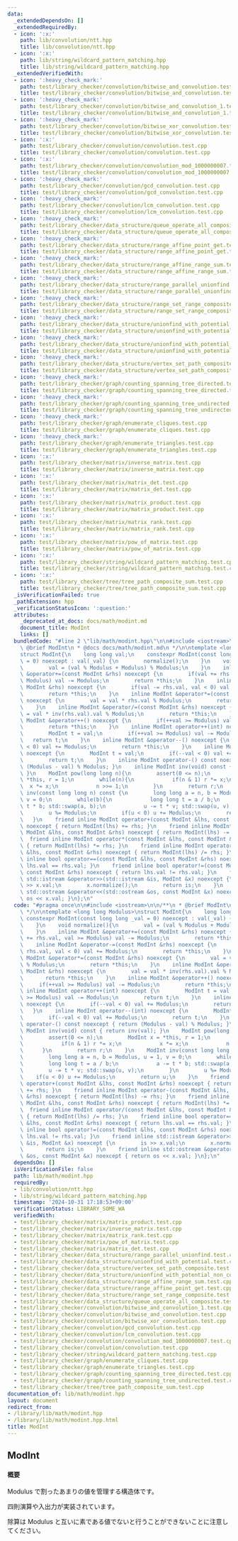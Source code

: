 ```yaml
---
data:
  _extendedDependsOn: []
  _extendedRequiredBy:
  - icon: ':x:'
    path: lib/convolution/ntt.hpp
    title: lib/convolution/ntt.hpp
  - icon: ':x:'
    path: lib/string/wildcard_pattern_matching.hpp
    title: lib/string/wildcard_pattern_matching.hpp
  _extendedVerifiedWith:
  - icon: ':heavy_check_mark:'
    path: test/library_checker/convolution/bitwise_and_convolution.test.cpp
    title: test/library_checker/convolution/bitwise_and_convolution.test.cpp
  - icon: ':heavy_check_mark:'
    path: test/library_checker/convolution/bitwise_and_convolution_1.test.cpp
    title: test/library_checker/convolution/bitwise_and_convolution_1.test.cpp
  - icon: ':heavy_check_mark:'
    path: test/library_checker/convolution/bitwise_xor_convolution.test.cpp
    title: test/library_checker/convolution/bitwise_xor_convolution.test.cpp
  - icon: ':x:'
    path: test/library_checker/convolution/convolution.test.cpp
    title: test/library_checker/convolution/convolution.test.cpp
  - icon: ':x:'
    path: test/library_checker/convolution/convolution_mod_1000000007.test.cpp
    title: test/library_checker/convolution/convolution_mod_1000000007.test.cpp
  - icon: ':heavy_check_mark:'
    path: test/library_checker/convolution/gcd_convolution.test.cpp
    title: test/library_checker/convolution/gcd_convolution.test.cpp
  - icon: ':heavy_check_mark:'
    path: test/library_checker/convolution/lcm_convolution.test.cpp
    title: test/library_checker/convolution/lcm_convolution.test.cpp
  - icon: ':heavy_check_mark:'
    path: test/library_checker/data_structure/queue_operate_all_composite.test.cpp
    title: test/library_checker/data_structure/queue_operate_all_composite.test.cpp
  - icon: ':heavy_check_mark:'
    path: test/library_checker/data_structure/range_affine_point_get.test.cpp
    title: test/library_checker/data_structure/range_affine_point_get.test.cpp
  - icon: ':heavy_check_mark:'
    path: test/library_checker/data_structure/range_affine_range_sum.test.cpp
    title: test/library_checker/data_structure/range_affine_range_sum.test.cpp
  - icon: ':heavy_check_mark:'
    path: test/library_checker/data_structure/range_parallel_unionfind.test.cpp
    title: test/library_checker/data_structure/range_parallel_unionfind.test.cpp
  - icon: ':heavy_check_mark:'
    path: test/library_checker/data_structure/range_set_range_composite.test.cpp
    title: test/library_checker/data_structure/range_set_range_composite.test.cpp
  - icon: ':heavy_check_mark:'
    path: test/library_checker/data_structure/unionfind_with_potential.test.cpp
    title: test/library_checker/data_structure/unionfind_with_potential.test.cpp
  - icon: ':heavy_check_mark:'
    path: test/library_checker/data_structure/unionfind_with_potential_non_commutative_group.test.cpp
    title: test/library_checker/data_structure/unionfind_with_potential_non_commutative_group.test.cpp
  - icon: ':heavy_check_mark:'
    path: test/library_checker/data_structure/vertex_set_path_composite.test.cpp
    title: test/library_checker/data_structure/vertex_set_path_composite.test.cpp
  - icon: ':heavy_check_mark:'
    path: test/library_checker/graph/counting_spanning_tree_directed.test.cpp
    title: test/library_checker/graph/counting_spanning_tree_directed.test.cpp
  - icon: ':heavy_check_mark:'
    path: test/library_checker/graph/counting_spanning_tree_undirected.test.cpp
    title: test/library_checker/graph/counting_spanning_tree_undirected.test.cpp
  - icon: ':heavy_check_mark:'
    path: test/library_checker/graph/enumerate_cliques.test.cpp
    title: test/library_checker/graph/enumerate_cliques.test.cpp
  - icon: ':heavy_check_mark:'
    path: test/library_checker/graph/enumerate_triangles.test.cpp
    title: test/library_checker/graph/enumerate_triangles.test.cpp
  - icon: ':x:'
    path: test/library_checker/matrix/inverse_matrix.test.cpp
    title: test/library_checker/matrix/inverse_matrix.test.cpp
  - icon: ':x:'
    path: test/library_checker/matrix/matrix_det.test.cpp
    title: test/library_checker/matrix/matrix_det.test.cpp
  - icon: ':x:'
    path: test/library_checker/matrix/matrix_product.test.cpp
    title: test/library_checker/matrix/matrix_product.test.cpp
  - icon: ':x:'
    path: test/library_checker/matrix/matrix_rank.test.cpp
    title: test/library_checker/matrix/matrix_rank.test.cpp
  - icon: ':x:'
    path: test/library_checker/matrix/pow_of_matrix.test.cpp
    title: test/library_checker/matrix/pow_of_matrix.test.cpp
  - icon: ':x:'
    path: test/library_checker/string/wildcard_pattern_matching.test.cpp
    title: test/library_checker/string/wildcard_pattern_matching.test.cpp
  - icon: ':x:'
    path: test/library_checker/tree/tree_path_composite_sum.test.cpp
    title: test/library_checker/tree/tree_path_composite_sum.test.cpp
  _isVerificationFailed: true
  _pathExtension: hpp
  _verificationStatusIcon: ':question:'
  attributes:
    _deprecated_at_docs: docs/math/modint.md
    document_title: ModInt
    links: []
  bundledCode: "#line 2 \"lib/math/modint.hpp\"\n\n#include <iostream>\n\n/**\n *\
    \ @brief ModInt\n * @docs docs/math/modint.md\n */\n\ntemplate <long long Modulus>\n\
    struct ModInt{\n    long long val;\n    constexpr ModInt(const long long _val\
    \ = 0) noexcept : val(_val) {\n        normalize();\n    }\n    void normalize(){\n\
    \        val = (val % Modulus + Modulus) % Modulus;\n    }\n    inline ModInt\
    \ &operator+=(const ModInt &rhs) noexcept {\n        if(val += rhs.val, val >=\
    \ Modulus) val -= Modulus;\n        return *this;\n    }\n    inline ModInt &operator-=(const\
    \ ModInt &rhs) noexcept {\n        if(val -= rhs.val, val < 0) val += Modulus;\n\
    \        return *this;\n    }\n    inline ModInt &operator*=(const ModInt &rhs)\
    \ noexcept {\n        val = val * rhs.val % Modulus;\n        return *this;\n\
    \    }\n    inline ModInt &operator/=(const ModInt &rhs) noexcept {\n        val\
    \ = val * inv(rhs.val).val % Modulus;\n        return *this;\n    }\n    inline\
    \ ModInt &operator++() noexcept {\n        if(++val >= Modulus) val -= Modulus;\n\
    \        return *this;\n    }\n    inline ModInt operator++(int) noexcept {\n\
    \        ModInt t = val;\n        if(++val >= Modulus) val -= Modulus;\n     \
    \   return t;\n    }\n    inline ModInt &operator--() noexcept {\n        if(--val\
    \ < 0) val += Modulus;\n        return *this;\n    }\n    inline ModInt operator--(int)\
    \ noexcept {\n        ModInt t = val;\n        if(--val < 0) val += Modulus;\n\
    \        return t;\n    }\n    inline ModInt operator-() const noexcept { return\
    \ (Modulus - val) % Modulus; }\n    inline ModInt inv(void) const { return inv(val);\
    \ }\n    ModInt pow(long long n){\n        assert(0 <= n);\n        ModInt x =\
    \ *this, r = 1;\n        while(n){\n            if(n & 1) r *= x;\n          \
    \  x *= x;\n            n >>= 1;\n        }\n        return r;\n    }\n    ModInt\
    \ inv(const long long n) const {\n        long long a = n, b = Modulus, u = 1,\
    \ v = 0;\n        while(b){\n            long long t = a / b;\n            a -=\
    \ t * b; std::swap(a, b);\n            u -= t * v; std::swap(u, v);\n        }\n\
    \        u %= Modulus;\n        if(u < 0) u += Modulus;\n        return u;\n \
    \   }\n    friend inline ModInt operator+(const ModInt &lhs, const ModInt &rhs)\
    \ noexcept { return ModInt(lhs) += rhs; }\n    friend inline ModInt operator-(const\
    \ ModInt &lhs, const ModInt &rhs) noexcept { return ModInt(lhs) -= rhs; }\n  \
    \  friend inline ModInt operator*(const ModInt &lhs, const ModInt &rhs) noexcept\
    \ { return ModInt(lhs) *= rhs; }\n    friend inline ModInt operator/(const ModInt\
    \ &lhs, const ModInt &rhs) noexcept { return ModInt(lhs) /= rhs; }\n    friend\
    \ inline bool operator==(const ModInt &lhs, const ModInt &rhs) noexcept { return\
    \ lhs.val == rhs.val; }\n    friend inline bool operator!=(const ModInt &lhs,\
    \ const ModInt &rhs) noexcept { return lhs.val != rhs.val; }\n    friend inline\
    \ std::istream &operator>>(std::istream &is, ModInt &x) noexcept {\n        is\
    \ >> x.val;\n        x.normalize();\n        return is;\n    }\n    friend inline\
    \ std::ostream &operator<<(std::ostream &os, const ModInt &x) noexcept { return\
    \ os << x.val; }\n};\n"
  code: "#pragma once\n\n#include <iostream>\n\n/**\n * @brief ModInt\n * @docs docs/math/modint.md\n\
    \ */\n\ntemplate <long long Modulus>\nstruct ModInt{\n    long long val;\n   \
    \ constexpr ModInt(const long long _val = 0) noexcept : val(_val) {\n        normalize();\n\
    \    }\n    void normalize(){\n        val = (val % Modulus + Modulus) % Modulus;\n\
    \    }\n    inline ModInt &operator+=(const ModInt &rhs) noexcept {\n        if(val\
    \ += rhs.val, val >= Modulus) val -= Modulus;\n        return *this;\n    }\n\
    \    inline ModInt &operator-=(const ModInt &rhs) noexcept {\n        if(val -=\
    \ rhs.val, val < 0) val += Modulus;\n        return *this;\n    }\n    inline\
    \ ModInt &operator*=(const ModInt &rhs) noexcept {\n        val = val * rhs.val\
    \ % Modulus;\n        return *this;\n    }\n    inline ModInt &operator/=(const\
    \ ModInt &rhs) noexcept {\n        val = val * inv(rhs.val).val % Modulus;\n \
    \       return *this;\n    }\n    inline ModInt &operator++() noexcept {\n   \
    \     if(++val >= Modulus) val -= Modulus;\n        return *this;\n    }\n   \
    \ inline ModInt operator++(int) noexcept {\n        ModInt t = val;\n        if(++val\
    \ >= Modulus) val -= Modulus;\n        return t;\n    }\n    inline ModInt &operator--()\
    \ noexcept {\n        if(--val < 0) val += Modulus;\n        return *this;\n \
    \   }\n    inline ModInt operator--(int) noexcept {\n        ModInt t = val;\n\
    \        if(--val < 0) val += Modulus;\n        return t;\n    }\n    inline ModInt\
    \ operator-() const noexcept { return (Modulus - val) % Modulus; }\n    inline\
    \ ModInt inv(void) const { return inv(val); }\n    ModInt pow(long long n){\n\
    \        assert(0 <= n);\n        ModInt x = *this, r = 1;\n        while(n){\n\
    \            if(n & 1) r *= x;\n            x *= x;\n            n >>= 1;\n  \
    \      }\n        return r;\n    }\n    ModInt inv(const long long n) const {\n\
    \        long long a = n, b = Modulus, u = 1, v = 0;\n        while(b){\n    \
    \        long long t = a / b;\n            a -= t * b; std::swap(a, b);\n    \
    \        u -= t * v; std::swap(u, v);\n        }\n        u %= Modulus;\n    \
    \    if(u < 0) u += Modulus;\n        return u;\n    }\n    friend inline ModInt\
    \ operator+(const ModInt &lhs, const ModInt &rhs) noexcept { return ModInt(lhs)\
    \ += rhs; }\n    friend inline ModInt operator-(const ModInt &lhs, const ModInt\
    \ &rhs) noexcept { return ModInt(lhs) -= rhs; }\n    friend inline ModInt operator*(const\
    \ ModInt &lhs, const ModInt &rhs) noexcept { return ModInt(lhs) *= rhs; }\n  \
    \  friend inline ModInt operator/(const ModInt &lhs, const ModInt &rhs) noexcept\
    \ { return ModInt(lhs) /= rhs; }\n    friend inline bool operator==(const ModInt\
    \ &lhs, const ModInt &rhs) noexcept { return lhs.val == rhs.val; }\n    friend\
    \ inline bool operator!=(const ModInt &lhs, const ModInt &rhs) noexcept { return\
    \ lhs.val != rhs.val; }\n    friend inline std::istream &operator>>(std::istream\
    \ &is, ModInt &x) noexcept {\n        is >> x.val;\n        x.normalize();\n \
    \       return is;\n    }\n    friend inline std::ostream &operator<<(std::ostream\
    \ &os, const ModInt &x) noexcept { return os << x.val; }\n};\n"
  dependsOn: []
  isVerificationFile: false
  path: lib/math/modint.hpp
  requiredBy:
  - lib/convolution/ntt.hpp
  - lib/string/wildcard_pattern_matching.hpp
  timestamp: '2024-10-31 17:18:53+09:00'
  verificationStatus: LIBRARY_SOME_WA
  verifiedWith:
  - test/library_checker/matrix/matrix_product.test.cpp
  - test/library_checker/matrix/inverse_matrix.test.cpp
  - test/library_checker/matrix/matrix_rank.test.cpp
  - test/library_checker/matrix/pow_of_matrix.test.cpp
  - test/library_checker/matrix/matrix_det.test.cpp
  - test/library_checker/data_structure/range_parallel_unionfind.test.cpp
  - test/library_checker/data_structure/unionfind_with_potential.test.cpp
  - test/library_checker/data_structure/vertex_set_path_composite.test.cpp
  - test/library_checker/data_structure/unionfind_with_potential_non_commutative_group.test.cpp
  - test/library_checker/data_structure/range_affine_range_sum.test.cpp
  - test/library_checker/data_structure/range_affine_point_get.test.cpp
  - test/library_checker/data_structure/range_set_range_composite.test.cpp
  - test/library_checker/data_structure/queue_operate_all_composite.test.cpp
  - test/library_checker/convolution/bitwise_and_convolution_1.test.cpp
  - test/library_checker/convolution/bitwise_and_convolution.test.cpp
  - test/library_checker/convolution/bitwise_xor_convolution.test.cpp
  - test/library_checker/convolution/gcd_convolution.test.cpp
  - test/library_checker/convolution/lcm_convolution.test.cpp
  - test/library_checker/convolution/convolution_mod_1000000007.test.cpp
  - test/library_checker/convolution/convolution.test.cpp
  - test/library_checker/string/wildcard_pattern_matching.test.cpp
  - test/library_checker/graph/enumerate_cliques.test.cpp
  - test/library_checker/graph/enumerate_triangles.test.cpp
  - test/library_checker/graph/counting_spanning_tree_directed.test.cpp
  - test/library_checker/graph/counting_spanning_tree_undirected.test.cpp
  - test/library_checker/tree/tree_path_composite_sum.test.cpp
documentation_of: lib/math/modint.hpp
layout: document
redirect_from:
- /library/lib/math/modint.hpp
- /library/lib/math/modint.hpp.html
title: ModInt
---
```

## ModInt

#### 概要

Modulus で割ったあまりの値を管理する構造体です。

四則演算や入出力が実装されています。

除算は Modulus と互いに素である値でないと行うことができないことに注意してください。